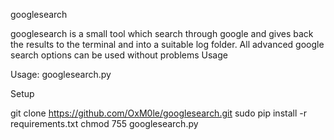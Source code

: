 googlesearch

googlesearch is a small tool which search through google and gives back the results to the terminal and into a suitable log folder.
All advanced google search options can be used without problems
Usage

Usage: googlesearch.py

Setup

git clone https://github.com/OxM0le/googlesearch.git
sudo pip install -r requirements.txt
chmod 755 googlesearch.py 

